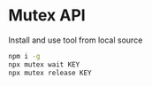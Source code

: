# Mutex API

Install and use tool from local source

```bash
npm i -g
npx mutex wait KEY
npx mutex release KEY
```
